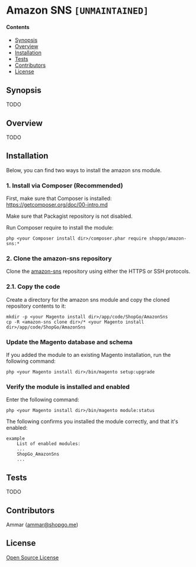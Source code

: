 Amazon SNS `[UNMAINTAINED]`
===========================


#### Contents
*   [Synopsis](#syn)
*   [Overview](#over)
*   [Installation](#install)
*   [Tests](#tests)
*   [Contributors](#contrib)
*   [License](#lic)


## <a name="syn"></a>Synopsis

TODO

## <a name="over"></a>Overview

TODO

## <a name="install"></a>Installation

Below, you can find two ways to install the amazon sns module.

### 1. Install via Composer (Recommended)
First, make sure that Composer is installed: https://getcomposer.org/doc/00-intro.md

Make sure that Packagist repository is not disabled.

Run Composer require to install the module:

    php <your Composer install dir>/composer.phar require shopgo/amazon-sns:*

### 2. Clone the amazon-sns repository
Clone the <a href="https://github.com/shopgo-magento2/amazon-sns" target="_blank">amazon-sns</a> repository using either the HTTPS or SSH protocols.

### 2.1. Copy the code
Create a directory for the amazon sns module and copy the cloned repository contents to it:

    mkdir -p <your Magento install dir>/app/code/ShopGo/AmazonSns
    cp -R <amazon-sns clone dir>/* <your Magento install dir>/app/code/ShopGo/AmazonSns

### Update the Magento database and schema
If you added the module to an existing Magento installation, run the following command:

    php <your Magento install dir>/bin/magento setup:upgrade

### Verify the module is installed and enabled
Enter the following command:

    php <your Magento install dir>/bin/magento module:status

The following confirms you installed the module correctly, and that it's enabled:

    example
        List of enabled modules:
        ...
        ShopGo_AmazonSns
        ...

## <a name="tests"></a>Tests

TODO

## <a name="contrib"></a>Contributors

Ammar (<ammar@shopgo.me>)

## <a name="lic"></a>License

[Open Source License](LICENSE.txt)
